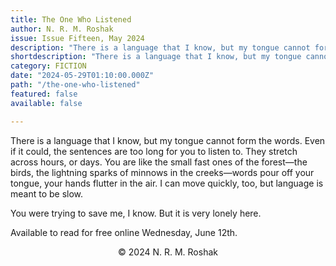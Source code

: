 ```yaml
---
title: The One Who Listened
author: N. R. M. Roshak
issue: Issue Fifteen, May 2024
description: "There is a language that I know, but my tongue cannot form the words. Even if it could, the sentences are too long for you to listen to. They stretch across hours, or days. You are like the small fast ones of the forest—the birds, the lightning sparks of minnows in the creeks—words pour off your tongue, your hands flutter in the air. I can move quickly, too, but language is meant to be slow. <p>You were trying to save me, I know. But it is very lonely here.</p>" 
shortdescription: "There is a language that I know, but my tongue cannot form the words. Even if it could, the sentences are too long for you to listen to. They stretch across hours, or days. You are like the small fast ones of the forest—the birds, the lightning sparks of minnows in the creeks—words pour off your tongue, your hands flutter in the air. I can move quickly, too, but language is meant to be slow. <p>You were trying to save me, I know. But it is very lonely here.</p>"
category: FICTION
date: "2024-05-29T01:10:00.000Z"
path: "/the-one-who-listened"
featured: false
available: false

---
```


There is a language that I know, but my tongue cannot form the words.
Even if it could, the sentences are too long for you to listen to. They
stretch across hours, or days. You are like the small fast ones of the
forest—the birds, the lightning sparks of minnows in the
creeks—words pour off your tongue, your hands flutter in the air. I
can move quickly, too, but language is meant to be slow.

You were trying to save me, I know. But it is very lonely here.

Available to read for free online Wednesday, June 12th.

<p style="text-align: center;">© 2024 N. R. M. Roshak </p>


